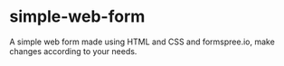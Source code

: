 # simple-web-form
A simple web form made using HTML and CSS and formspree.io, make changes according to your needs.
